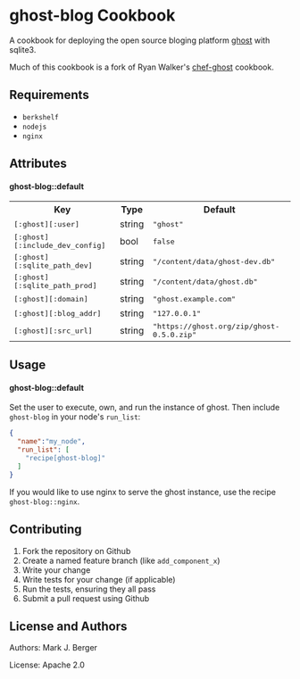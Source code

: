 ghost-blog Cookbook
===================
A cookbook for deploying the open source bloging platform [ghost](https://github.com/tryghost/Ghost) with sqlite3.

Much of this cookbook is a fork of Ryan Walker's [chef-ghost](https://github.com/ryandub/chef-ghost) cookbook.

Requirements
------------
- `berkshelf`
- `nodejs`
- `nginx`

Attributes
----------
#### ghost-blog::default
<table>
  <tr>
    <th>Key</th>
    <th>Type</th>
    <th>Default</th>
  </tr>
  <tr>
    <td><tt>[:ghost][:user]</tt></td>
    <td>string</td>
    <td><tt>"ghost"</tt></td>
  </tr>
  <tr>
    <td><tt>[:ghost][:include_dev_config]</tt></td>
    <td>bool</td>
    <td><tt>false</tt></td>
  </tr>
  <tr>
    <td><tt>[:ghost][:sqlite_path_dev]</tt></td>
    <td>string</td>
    <td><tt>"/content/data/ghost-dev.db"</tt></td>
  </tr>
  <tr>
    <td><tt>[:ghost][:sqlite_path_prod]</tt></td>
    <td>string</td>
    <td><tt>"/content/data/ghost.db"</tt></td>
  </tr>
  <tr>
    <td><tt>[:ghost][:domain]</tt></td>
    <td>string</td>
    <td><tt>"ghost.example.com"</tt></td>
  </tr>
  <tr>
    <td><tt>[:ghost][:blog_addr]</tt></td>
    <td>string</td>
    <td><tt>"127.0.0.1"</tt></td>
  </tr>
  <tr>
	<td><tt>[:ghost][:src_url]</tt></td>
	<td>string</td>
	<td><tt>"https://ghost.org/zip/ghost-0.5.0.zip"</tt></td>
  <tr>
</table>

Usage
-----
#### ghost-blog::default

Set the user to execute, own, and run the instance of ghost.
Then include `ghost-blog` in your node's `run_list`:

```json
{
  "name":"my_node",
  "run_list": [
    "recipe[ghost-blog]"
  ]
}
```

If you would like to use nginx to serve the ghost instance, use the recipe
`ghost-blog::nginx`.

Contributing
------------

1. Fork the repository on Github
2. Create a named feature branch (like `add_component_x`)
3. Write your change
4. Write tests for your change (if applicable)
5. Run the tests, ensuring they all pass
6. Submit a pull request using Github

License and Authors
-------------------
Authors: Mark J. Berger

License: Apache 2.0

